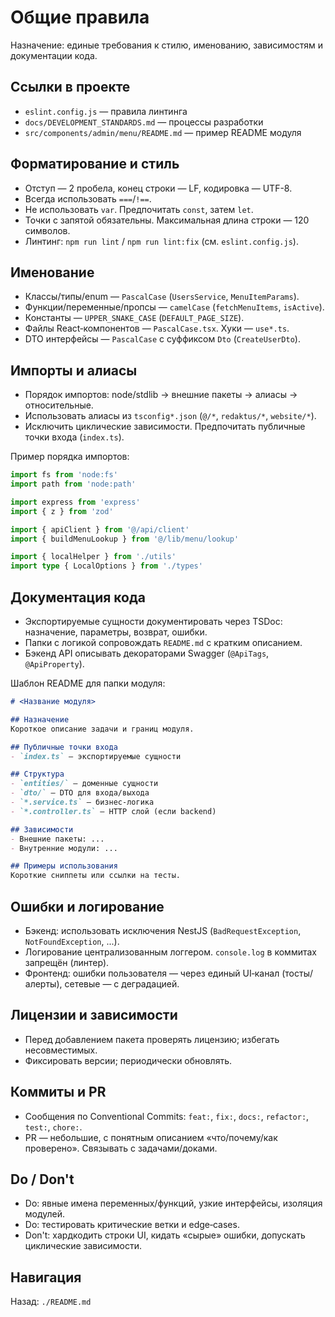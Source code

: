 # Общие правила

Назначение: единые требования к стилю, именованию, зависимостям и документации кода.

## Ссылки в проекте
- `eslint.config.js` — правила линтинга
- `docs/DEVELOPMENT_STANDARDS.md` — процессы разработки
- `src/components/admin/menu/README.md` — пример README модуля

## Форматирование и стиль
- Отступ — 2 пробела, конец строки — LF, кодировка — UTF-8.
- Всегда использовать `===`/`!==`.
- Не использовать `var`. Предпочитать `const`, затем `let`.
- Точки с запятой обязательны. Максимальная длина строки — 120 символов.
- Линтинг: `npm run lint` / `npm run lint:fix` (см. `eslint.config.js`).

## Именование
- Классы/типы/enum — `PascalCase` (`UsersService`, `MenuItemParams`).
- Функции/переменные/пропсы — `camelCase` (`fetchMenuItems`, `isActive`).
- Константы — `UPPER_SNAKE_CASE` (`DEFAULT_PAGE_SIZE`).
- Файлы React‑компонентов — `PascalCase.tsx`. Хуки — `use*.ts`.
- DTO интерфейсы — `PascalCase` с суффиксом `Dto` (`CreateUserDto`).

## Импорты и алиасы
- Порядок импортов: node/stdlib → внешние пакеты → алиасы → относительные.
- Использовать алиасы из `tsconfig*.json` (`@/*`, `redaktus/*`, `website/*`).
- Исключить циклические зависимости. Предпочитать публичные точки входа (`index.ts`).

Пример порядка импортов:
```ts
import fs from 'node:fs'
import path from 'node:path'

import express from 'express'
import { z } from 'zod'

import { apiClient } from '@/api/client'
import { buildMenuLookup } from '@/lib/menu/lookup'

import { localHelper } from './utils'
import type { LocalOptions } from './types'
```

## Документация кода
- Экспортируемые сущности документировать через TSDoc: назначение, параметры, возврат, ошибки.
- Папки с логикой сопровождать `README.md` с кратким описанием.
- Бэкенд API описывать декораторами Swagger (`@ApiTags`, `@ApiProperty`).

Шаблон README для папки модуля:
```md
# <Название модуля>

## Назначение
Короткое описание задачи и границ модуля.

## Публичные точки входа
- `index.ts` — экспортируемые сущности

## Структура
- `entities/` — доменные сущности
- `dto/` — DTO для входа/выхода
- `*.service.ts` — бизнес‑логика
- `*.controller.ts` — HTTP слой (если backend)

## Зависимости
- Внешние пакеты: ...
- Внутренние модули: ...

## Примеры использования
Короткие сниппеты или ссылки на тесты.
```

## Ошибки и логирование
- Бэкенд: использовать исключения NestJS (`BadRequestException`, `NotFoundException`, ...).
- Логирование централизованным логгером. `console.log` в коммитах запрещён (линтер).
- Фронтенд: ошибки пользователя — через единый UI‑канал (тосты/алерты), сетевые — с деградацией.

## Лицензии и зависимости
- Перед добавлением пакета проверять лицензию; избегать несовместимых.
- Фиксировать версии; периодически обновлять.

## Коммиты и PR
- Сообщения по Conventional Commits: `feat:`, `fix:`, `docs:`, `refactor:`, `test:`, `chore:`.
- PR — небольшие, с понятным описанием «что/почему/как проверено». Связывать с задачами/доками.

## Do / Don't
- Do: явные имена переменных/функций, узкие интерфейсы, изоляция модулей.
- Do: тестировать критические ветки и edge‑cases.
- Don't: хардкодить строки UI, кидать «сырые» ошибки, допускать циклические зависимости.

## Навигация
Назад: `./README.md`
